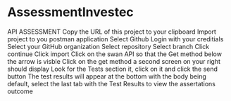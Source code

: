 # AssessmentInvestec
API ASSESSMENT
Copy the URL of this project to your clipboard
Import project to you postman application
Select Github
Login with your creditials
Select your GitHub organization
Select repository
Select branch
Click continue
Click import
Click on the swan API so that the Get method below the arrow is visble
Click on the get method a second screen on your right should display
Look for the Tests section it, click on it and click the send button
The test results will appear at the bottom with the body being default, select the last tab with the Test Results to view the assertations outcome
